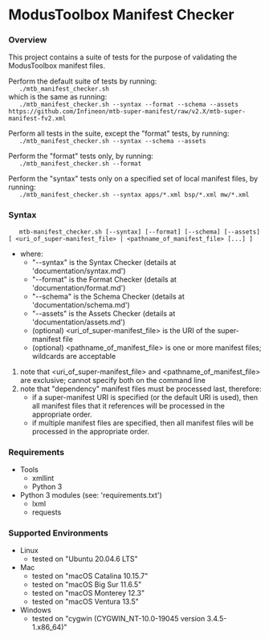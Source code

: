 # ModusToolbox Manifest Checker

### Overview
This project contains a suite of tests for the purpose of validating the ModusToolbox manifest files.

Perform the default suite of tests by running:<br>
`    ./mtb_manifest_checker.sh    `<br>
which is the same as running:<br>
`    ./mtb_manifest_checker.sh --syntax --format --schema --assets https://github.com/Infineon/mtb-super-manifest/raw/v2.X/mtb-super-manifest-fv2.xml    `

Perform all tests in the suite, except the "format" tests, by running:<br>
`    ./mtb_manifest_checker.sh --syntax --schema --assets    `

Perform the "format" tests only, by running:<br>
`    ./mtb_manifest_checker.sh --format    `

Perform the "syntax" tests only on a specified set of local manifest files, by running:<br>
`    ./mtb_manifest_checker.sh --syntax apps/*.xml bsp/*.xml mw/*.xml    `

### Syntax
`    mtb-manifest_checker.sh [--syntax] [--format] [--schema] [--assets] [ <uri_of_super-manifest_file> | <pathname_of_manifest_file> [...] ]    `<br>
- where:
    - "--syntax" is the Syntax Checker (details at 'documentation/syntax.md')
    - "--format" is the Format Checker (details at 'documentation/format.md')
    - "--schema" is the Schema Checker (details at 'documentation/schema.md')
    - "--assets" is the Assets Checker (details at 'documentation/assets.md')
    - (optional) <uri_of_super-manifest_file> is the URI of the super-manifest file
    - (optional) <pathname_of_manifest_file> is one or more manifest files; wildcards are acceptable

1. note that <uri_of_super-manifest_file> and <pathname_of_manifest_file> are exclusive; cannot specify both on the command line
2. note that "dependency" manifest files must be processed last, therefore:<br>
    - if a super-manifest URI is specified (or the default URI is used), then all manifest files that it references will be processed in the appropriate order.
    - if multiple manifest files are specified, then all manifest files will be processed in the appropriate order.

### Requirements
- Tools
    - xmllint
    - Python 3
- Python 3 modules (see: 'requirements.txt')
    - lxml
    - requests

### Supported Environments
- Linux
    - tested on "Ubuntu 20.04.6 LTS"
- Mac
    - tested on "macOS Catalina 10.15.7"
    - tested on "macOS Big Sur 11.6.5"
    - tested on "macOS Monterey 12.3"
    - tested on "macOS Ventura 13.5"
- Windows
    - tested on "cygwin (CYGWIN_NT-10.0-19045 version 3.4.5-1.x86_64)"
